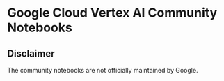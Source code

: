 # Google Cloud Vertex AI Community Notebooks

## Disclaimer
The community notebooks are not officially maintained by Google.